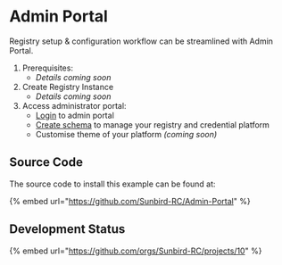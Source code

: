 # Admin Portal

Registry setup & configuration workflow can be streamlined with Admin Portal.

1. Prerequisites:
   * _Details coming soon_
2. Create Registry Instance
   * _Details coming soon_
3. Access administrator portal:
   * [Login](https://demo-admin-portal.xiv.in/) to admin portal
   * [Create schema](https://docs.sunbirdrc.dev/\~/changes/ZV4lFZMKighmbjr9sJml/developer-documentation/admin-portal/get-started/create-schema) to manage your registry and credential platform
   * Customise theme of your platform _(coming soon)_

## Source Code

The source code to install this example can be found at:

{% embed url="https://github.com/Sunbird-RC/Admin-Portal" %}

## Development Status

{% embed url="https://github.com/orgs/Sunbird-RC/projects/10" %}
